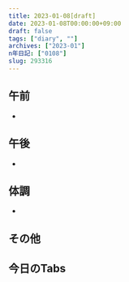 ```yaml
---
title: 2023-01-08[draft]
date: 2023-01-08T00:00:00+09:00
draft: false
tags: ["diary", ""]
archives: ["2023-01"]
n年日記: ["0108"]
slug: 293316
---
```

## 午前
- 
## 午後
- 
## 体調
- 
## その他
## 今日のTabs